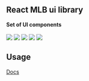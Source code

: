 <h2>React MLB ui library</h2>
<p>
<strong>Set of UI components</strong>
<br><br>
<a href="https://npmjs.com/package/mlb-ui-lib"><img src="https://img.shields.io/npm/dm/mlb-ui-lib.svg"></a>
<a href="https://npmjs.com/package/mlb-ui-lib"><img src="https://img.shields.io/npm/v/mlb-ui-lib.svg"></a>
<img src="http://img.badgesize.io/https://unpkg.com/mlb-ui-lib/dist/mlb-ui-lib.min.js?compression=gzip&label=gzip%20size">
<img src="http://img.badgesize.io/https://unpkg.com/mlb-ui-lib/dist/mlb-ui-lib.min.js?label=size">
<img src="https://img.shields.io/badge/module%20formats-umd%2C%20cjs%2C%20esm-green.svg">
</p>

## Usage

[Docs](https://jmarroyave-mlb-ui-lib.netlify.com/)

